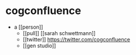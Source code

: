 # cogconfluence

- a [[person]]
  - [[pull]] [[sarah schwettmann]]
  - [[twitter]] https://twitter.com/cogconfluence
  - [[gen studio]]

